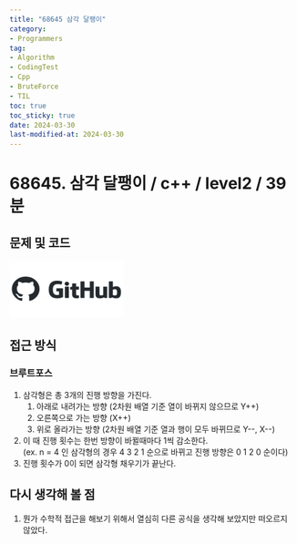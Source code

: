 ```yaml
---
title: "68645 삼각 달팽이"
category:
- Programmers
tag:
- Algorithm
- CodingTest
- Cpp
- BruteForce
- TIL
toc: true
toc_sticky: true
date: 2024-03-30
last-modified-at: 2024-03-30
---
```


# 68645. 삼각 달팽이 / c++ / level2 / 39분

## 문제 및 코드

[<img src="https://github.com/Sho1007/sho1007.github.io/blob/main/assets/images/github-logo-vector.png?raw=true" width="200" height="100"/>](https://github.com/Sho1007/Algorithm/tree/main/%ED%94%84%EB%A1%9C%EA%B7%B8%EB%9E%98%EB%A8%B8%EC%8A%A4/2/68645.%E2%80%85%EC%82%BC%EA%B0%81%E2%80%85%EB%8B%AC%ED%8C%BD%EC%9D%B4)

## 접근 방식
### 브루트포스
1. 삼각형은 총 3개의 진행 방향을 가진다.
    1. 아래로 내려가는 방향 (2차원 배열 기준 열이 바뀌지 않으므로 Y++)
    2. 오른쪽으로 가는 방향 (X++)
    3. 위로 올라가는 방향 (2차원 배열 기준 열과 행이 모두 바뀌므로 Y--, X--)
2. 이 때 진행 횟수는 한번 방향이 바뀔때마다 1씩 감소한다.   
(ex. n = 4 인 삼각형의 경우 4 3 2 1 순으로 바뀌고 진행 방향은 0 1 2 0 순이다)
3. 진행 횟수가 0이 되면 삼각형 채우기가 끝난다.



## 다시 생각해 볼 점
1. 뭔가 수학적 접근을 해보기 위해서 열심히 다른 공식을 생각해 보았지만 떠오르지 않았다.